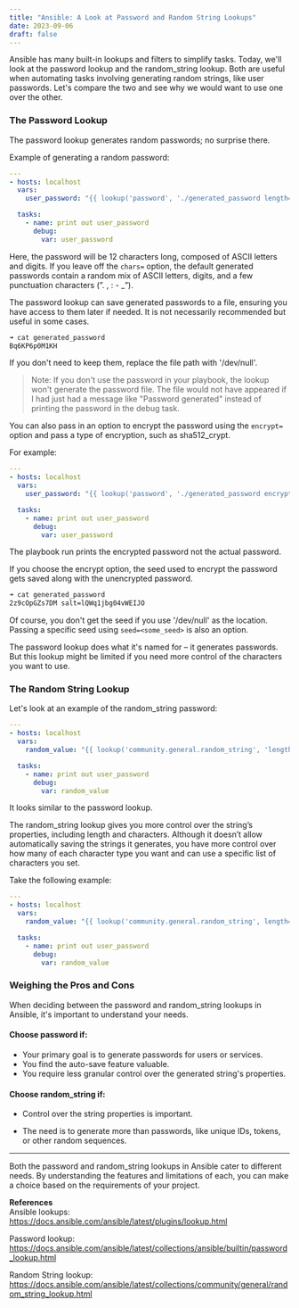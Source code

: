 ```yaml
---
title: "Ansible: A Look at Password and Random String Lookups"
date: 2023-09-06
draft: false
---
```

Ansible has many built-in lookups and filters to simplify tasks. Today, we'll look at the password lookup and the random_string lookup. Both are useful when automating tasks involving generating random strings, like user passwords. Let's compare the two and see why we would want to use one over the other.

### The Password Lookup
The password lookup generates random passwords; no surprise there.

Example of generating a random password:

```yaml
---
- hosts: localhost
  vars:
    user_password: "{{ lookup('password', './generated_password length=12 chars=ascii_letters,digits') }}"

  tasks:
    - name: print out user_password
      debug:
        var: user_password
```
Here, the password will be 12 characters long, composed of ASCII letters and digits. If you leave off the `chars=` option, the default generated passwords contain a random mix of ASCII letters, digits, and a few punctuation characters (”. , : - _”).

The password lookup can save generated passwords to a file, ensuring you have access to them later if needed. It is not necessarily recommended but useful in some cases. 

```bash
➜ cat generated_password
Bq6KP6p0M1KH
```
If you don't need to keep them, replace the file path with '/dev/null'.

> Note: If you don't use the password in your playbook, the lookup won't generate the password file. The file would not have appeared if I had just had a message like "Password generated" instead of printing the password in the debug task.

You can also pass in an option to encrypt the password using the `encrypt=` option and pass a type of encryption, such as sha512_crypt. 

For example:

```yaml
---
- hosts: localhost
  vars:
    user_password: "{{ lookup('password', './generated_password encrypt=sha512_crypt length=12 chars=ascii_letters,digits') }}"

  tasks:
    - name: print out user_password
      debug:
        var: user_password
```
The playbook run prints the encrypted password not the actual password.

If you choose the encrypt option, the seed used to encrypt the password gets saved along with the unencrypted password. 

```bash
➜ cat generated_password
2z9cOpGZs7DM salt=lQWq1jbg04vWEIJO
```

Of course, you don't get the seed if you use '/dev/null' as the location. Passing a specific seed using `seed=<some_seed>` is also an option.

The password lookup does what it's named for – it generates passwords. But this lookup might be limited if you need more control of the characters you want to use.

### The Random String Lookup

Let's look at an example of the random_string password:

```yaml
---
- hosts: localhost
  vars:
    random_value: "{{ lookup('community.general.random_string', 'length=12 chars=ascii_letters,digits') }}"

  tasks:
    - name: print out user_password
      debug:
        var: random_value
```


It looks similar to the password lookup.

The random_string lookup gives you more control over the string’s properties, including length and characters. Although it doesn’t allow automatically saving the strings it generates, you have more control over how many of each character type you want and can use a specific list of characters you set. 

Take the following example:

```yaml
---
- hosts: localhost
  vars:
    random_value: "{{ lookup('community.general.random_string', length=12,min_digit=2, override_special='@#$') }}"

  tasks:
    - name: print out user_password
      debug:
        var: random_value
```

### Weighing the Pros and Cons

When deciding between the password and random_string lookups in Ansible, it's important to understand your needs.

#### Choose password if:
- Your primary goal is to generate passwords for users or services.
- You find the auto-save feature valuable.
- You require less granular control over the generated string's properties.

#### Choose random_string if:
- Control over the string properties is important.

- The need is to generate more than passwords, like unique IDs, tokens, or other random sequences.

---

Both the password and random_string lookups in Ansible cater to different needs. By understanding the features and limitations of each, you can make a choice based on the requirements of your project.

**References**  
Ansible lookups:
https://docs.ansible.com/ansible/latest/plugins/lookup.html

Password lookup:
https://docs.ansible.com/ansible/latest/collections/ansible/builtin/password_lookup.html

Random String lookup:
https://docs.ansible.com/ansible/latest/collections/community/general/random_string_lookup.html

